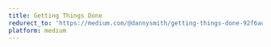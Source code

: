 ```yaml
---
title: Getting Things Done
redurect_to: 'https://medium.com/@dannysmith/getting-things-done-92f6ad51faf9'
platform: medium
---
```

